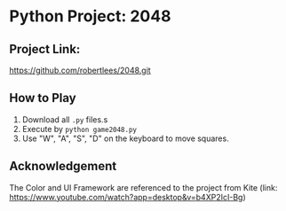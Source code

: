 # Python Project: 2048

## Project Link:
https://github.com/robertlees/2048.git
## How to Play
1. Download all `.py` files.s
2. Execute by `python game2048.py`
3. Use "W", "A", "S", "D" on the keyboard to move squares.

## Acknowledgement
The Color and UI Framework are referenced to the project from Kite (link: https://www.youtube.com/watch?app=desktop&v=b4XP2IcI-Bg)